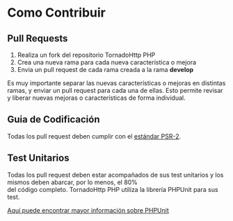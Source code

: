 # Como Contribuir

## Pull Requests

1. Realiza un fork del repositorio TornadoHttp PHP
2. Crea una nueva rama para cada nueva característica o mejora
3. Envia un pull request de cada rama creada a la rama **develop**

Es muy importante separar las nuevas características o mejoras en distintas ramas, y  enviar un pull request para cada 
una de ellas. Esto permite revisar y liberar nuevas mejoras o características de forma individual.

## Guia de Codificación

Todas los pull request deben cumplir con el [estándar PSR-2](https://github.com/php-fig/fig-standards/blob/master/accepted/PSR-2-coding-style-guide.md).

## Test Unitarios

Todas los pull request deben estar acompañados de sus test unitarios y los mismos deben abarcar, por lo menos, el 80%  
del código completo. TornadoHttp PHP utiliza la librería PHPUnit para sus test.

[Aquí puede encontrar mayor información sobre PHPUnit](https://github.com/sebastianbergmann/phpunit/)
